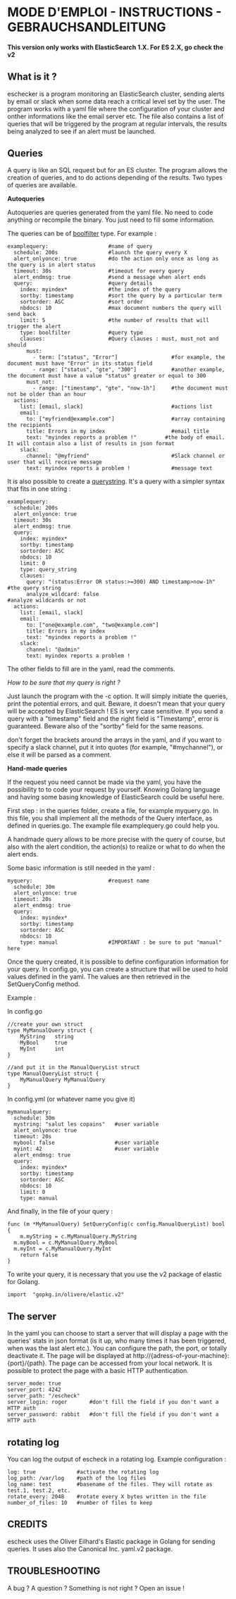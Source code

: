 MODE D'EMPLOI - INSTRUCTIONS - GEBRAUCHSANDLEITUNG
==================================================

#### This version only works with ElasticSearch 1.X. For ES 2.X, go check the v2

## What is it ?

eschecker is a program monitoring an ElasticSearch cluster, sending alerts
by email or slack when some data reach a critical level set by the user.
The program works with a yaml file where the configuration of your cluster
and onther informations like the email server etc. The file also contains a list
of queries that will be triggered by the program at regular intervals, the results
being analyzed to see if an alert must be launched.

## Queries

A query is like an SQL request but for an ES cluster. The program allows the
creation of queries, and to do actions depending of the results. Two types of
queries are available.

**Autoqueries**

Autoqueries are queries generated from the yaml file. No need to code anything or
recompile the binary. You just need to fill some information.

The queries can be of [boolfilter](https://www.elastic.co/guide/en/elasticsearch/reference/1.7/query-dsl-bool-filter.html) type.
For example :

```
examplequery:                   #name of query
  schedule: 200s                #launch the query every X
  alert_onlyonce: true          #do the action only once as long as the query is in alert status
  timeout: 30s                  #timeout for every query
  alert_endmsg: true            #send a message when alert ends
  query:                        #query details
    index: myindex*             #the index of the query
    sortby: timestamp           #sort the query by a particular term
    sortorder: ASC              #sort order
    nbdocs: 10                  #max document numbers the query will send back
    limit: 5                    #the number of results that will trigger the alert
    type: boolfilter            #query type
    clauses:                    #Query clauses : must, must_not and should
      must:
        - term: ["status", "Error"]                 #for example, the document must have "Error" in its status field
        - range: ["status", "gte", "300"]           #another example, the document must have a value "status" greater or equal to 300
      must_not:
        - range: ["timestamp", "gte", "now-1h"]     #the document must not be older than an hour
  actions:                                          
    list: [email, slack]                            #actions list
    email:
      to: ["myfriend@example.com"]                  #array containing the recipients
      title: Errors in my index                     #email title
      text: "myindex reports a problem !"         #the body of email. It will contain also a list of results in json format
    slack:
      channel: "@myfriend"                          #Slack channel or user that will receive message
      text: myindex reports a problem !             #message text
```


It is also possible to create a [querystring](https://www.elastic.co/guide/en/elasticsearch/reference/1.7/query-dsl-query-string-query.html#query-dsl-query-string-query).
It's a query with a simpler syntax that fits in one string :


```
examplequery:   
  schedule: 200s
  alert_onlyonce: true  
  timeout: 30s
  alert_endmsg: true
  query:     
    index: myindex*
    sortby: timestamp
    sortorder: ASC
    nbdocs: 10
    limit: 0
    type: query_string
    clauses:
      query: "(status:Error OR status:>=300) AND timestamp>now-1h"      #the query string
      analyze_wildcard: false                                           #analyze wildcards or not
  actions:                                          
    list: [email, slack]
    email:
      to: ["one@example.com", "two@example.com"]
      title: Errors in my index
      text: "myindex reports a problem !"
    slack:
      channel: "@admin"
      text: myindex reports a problem !
```

The other fields to fill are in the yaml, read the comments.


 *How to be sure that my query is right ?*

Just launch the program with the -c option. It will simply initiate the queries,
print the potential errors, and quit. Beware, it doesn't mean that your query will be
accepted by ElasticSearch ! ES is very case sensitive. If you send a query with
a "timestamp" field and the right field is "Timestamp", error is guaranteed.
Beware also of the "sortby" field for the same reasons.

don't forget the brackets around the arrays in the yaml, and if you want to
specify a slack channel, put it into quotes (for example, "#mychannel"), or else
it will be parsed as a comment.

**Hand-made queries**

If the request you need cannot be made via the yaml, you have the possibility to
to code your request by yourself. Knowing Golang language and having some
basing knowledge of ElasticSearch could be useful here.

First step : in the queries folder, create a file, for example myquery.go. In this
file, you shall implement all the methods of the Query interface, as defined
in queries.go. The example file examplequery.go could help you.

A handmade query allows to be more precise with the query of course, but also with
the alert condition, the action(s) to realize or what to do when the alert ends.

Some basic information is still needed in the yaml :

```
myquery:                        #request name
  schedule: 30m
  alert_onlyonce: true
  timeout: 20s
  alert_endmsg: true
  query:
    index: myindex*
    sortby: timestamp
    sortorder: ASC
    nbdocs: 10
    type: manual                #IMPORTANT : be sure to put "manual" here
```

Once the query created, it is possible to define configuration information for your
query. In config.go, you can create a structure that will be used to hold values
defined in the yaml. The values are then retrieved in the SetQueryConfig method.

Example :

In config.go

```
//create your own struct
type MyManualQuery struct {
	MyString   string
	MyBool     true
	MyInt      int
}

//and put it in the ManualQueryList struct
type ManualQueryList struct {
	MyManualQuery MyManualQuery
}
```

In config.yml (or whatever name you give it)

```
mymanualquery:
  schedule: 30m
  mystring: "salut les copains"   #user variable
  alert_onlyonce: true
  timeout: 20s
  mybool: false                   #user variable
  myint: 42                       #user variable
  alert_endmsg: true
  query:
    index: myindex*
    sortby: timestamp
    sortorder: ASC
    nbdocs: 10
    limit: 0
    type: manual
```

And finally, in the file of your query :

```
func (m *MyManualQuery) SetQueryConfig(c config.ManualQueryList) bool {
	m.myString = c.MyManualQuery.MyString
  m.myBool = c.MyManualQuery.MyBool
  m.myInt = c.MyManualQuery.MyInt
	return false
}
```

To write your query, it is necessary that you use the v2 package of elastic
for Golang.

```
import 	"gopkg.in/olivere/elastic.v2"
```

## The server

In the yaml you can choose to start a server that will display a page with the
queries' stats in json format (is it up, who many times it has been triggered,
when was the last alert etc.). You can configure the path, the port, or totally
deactivate it. The page will be displayed at http://{adress-of-your-machine}:{port}/{path}.
The page can be accessed from your local network. It is possible to protect the
page with a basic HTTP authentication.

```
server_mode: true
server_port: 4242
server_path: "/escheck"
server_login: roger       #don't fill the field if you don't want a HTTP auth
server_password: rabbit   #don't fill the field if you don't want a HTTP auth
```

## rotating log

You can log the output of escheck in a rotating log. Example configuration :

```
log: true             #activate the rotating log
log_path: /var/log    #path of the log files
log_name: test        #basename of the files. They will rotate as test.1, test.2, etc.
rotate_every: 2048    #rotate every X bytes written in the file
number_of_files: 10   #number of files to keep
```

## CREDITS

escheck uses the Oliver Eilhard's Elastic package in Golang for sending
queries. It uses also the Canonical Inc. yaml.v2 package.

## TROUBLESHOOTING

A bug ? A question ? Something is not right ? Open an issue !
